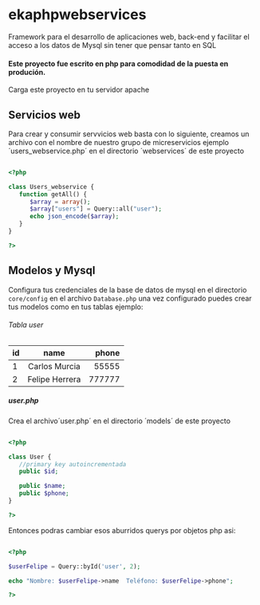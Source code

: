 # ekaphpwebservices
Framework para el desarrollo de aplicaciones web, back-end y facilitar el acceso a los datos de Mysql sin tener que pensar tanto en SQL

#### Este proyecto fue escrito en php para comodidad de la puesta en produción. 

Carga este proyecto en tu servidor apache 

## Servicios web

Para crear y consumir servvicios web basta con lo siguiente, creamos un archivo con el nombre de nuestro grupo de micreservicios ejemplo ´users_webservice.php´ en el directorio ´webservices´ de este proyecto


```php

<?php 

class Users_webservice {
   function getAll() {
      $array = array();
      $array["users"] = Query::all("user");
      echo json_encode($array);
   }
}

?>

```


## Modelos y Mysql
Configura tus credenciales de la base de datos de mysql en el directorio `core/config` en el archivo `Database.php` una vez configurado
puedes crear tus modelos como en tus tablas ejemplo:

###### Tabla user

| id        | name           | phone  |
| ------------- |:-------------:| -----:|
| 1      | Carlos Murcia |55555 |
| 2      | Felipe  Herrera    |   777777 |


##### user.php

Crea el archivo´user.php´ en el directorio ´models´ de este proyecto

```php

<?php 

class User {
   //primary key autoincrementada
   public $id;

   public $name;
   public $phone;
}

?>

```

Entonces podras cambiar esos aburridos querys por objetos php asi:

```php

<?php 

$userFelipe = Query::byId('user', 2);

echo "Nombre: $userFelipe->name  Teléfono: $userFelipe->phone";

?>

```













